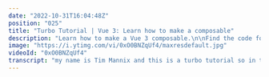 ```yaml
---
date: "2022-10-31T16:04:48Z"
position: "025"
title: "Turbo Tutorial | Vue 3: Learn how to make a composable"
description: "Learn how to make a Vue 3 composable.\n\nFind the code for this tutorial here: https://github.com/Turbo-Tutorials/Vue3-turbos/tree/main/vue3-how-to-make-a-composable\n\nVisit https://turbo-tutorials.dev/tutorials/vue-3-learn-how-to-make-a-composable/ for more info.\n\nBrowse more tutorials here: https://turbo-tutorials.dev"
image: "https://i.ytimg.com/vi/0xO0BNZqUf4/maxresdefault.jpg"
videoId: "0xO0BNZqUf4"
transcript: "my name is Tim Mannix and this is a turbo tutorial so in this tutorial we will have a look at how you can make your own composable in few three and so composables are amazing pieces of Kit to kind of abstract pieces of code you might reuse all over the place and so they completely replace mixins and things like that from the Q2 era and they are great so let's have a look at this code to show you what I've done and how you can also do this stuff so as you can see here this is this is basically just a few three out of the box simple um app nothing done to it no weird configurations nothing and so basically there's a bunch of stuff that's commented out that's for step two so we're going to start simple so I have a completely synchronous um composible here and this is use friends line and the idea is because I like the TV show Friends so that's why this is in here um I want to get the line of somebody in that TV show based on their name and I like that scene where they're breaking up so where Ross and Rachel are on a break and so I have made a line composable and you can see use friends line there's always use in front of composable and that line just then becomes whatever that composable returns in this instance and then you just show that line on the page so in this case I didn't add anything and it defaults to Ross so let's cool off let's get some froze yogurt or something that's what he says and so I can also say you know what give me Rachel then maybe we should take a break so how does this actually look so they always live in the composables folder and here is your use friends line and I'm using ref here because what I want to return from this composable in what I want to use this for should actually be something reactive so that that's why you use the ref here and so I have some lines from Rachel maybe we should take a break and we have Ross let's cool off blah blah blah you probably know this scene and if you're too young check out friends on Netflix it's really fun and so basically you export a function that's the same name as your file name and you don't have to do that but this is kind of like this is the the way most people do it it's kind of the way few wants you to do it and I literally in this case I get who so Ross or Rachel and the default is Ross here and it literally just finds inside this array what that actor is and Returns the name or Returns the Line This is extremely simple but it's just just to show you and so it just grabs something from that list based on the name shows you the line there you go so I can do Rachel or I can do Ros and when I hit save now this is actually dynamically updated because um it's a ref it's really nice okay so this is a relatively simple one it could also be that you're doing a lot of Ajax calls all over the place and if that's the case you might want to go to next and do other things but imagine you're in few right you can actually make a use fetch composable yourself you could probably also get that from the few use Library which is amazing but that's for another video so let me just import the use fetch composable that I've made and then show you all the things so basically here I'm using use Fetch and what comes back from usefetch in this case is a data property and there might also be other things coming back because of um whatever you want like errors or loading States things like that and so here I'm actually querying an API point that I have for my own conference talks for my press kit website and I'm just limiting it to one result so let's have a look so basically what came back is one conference which I'm speaking at next week and so basically let's have a look at how this works so in this case I'm again grabbing ref from few and so I'm doing a few things here I'm exporting the use fetch system and or the name of the composable sorry about that so I have a data ref and an error ref in this case so I'm fetching the URL that I'm giving to use fetch then I actually get a result back and because you're using fetch itself you have to then cast it to Json or to text whatever you want to do in this case it's Json and then if it's good I'm actually adding data dot value is that Json and in this case because data is a ref if you want to set something in a ref you do a DOT value and set it if there's an error it actually sets the error so it returns both data and error of course if there's no error and it stays null but if there is an error that is actually something that's also returned so I could do something like this right I could get back that error and use it and so it's that simple that's the way and of course you can do async await and a whole bunch of other stuff here but this is just to show you how easy this is and I can just say you know what let's limit it to three and see what comes out well there's three three of my upcoming talks of which one already happened and so that is how easy it is to actually make compostable um that's what I wanted to show you if you have any questions replies comments whatever different opinion go to the comments and tell me I'll see you in the next one cheers [Music]"
---
```


